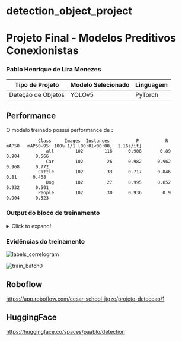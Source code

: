 # detection_object_project

# Projeto Final - Modelos Preditivos Conexionistas

### Pablo Henrique de Lira Menezes

|**Tipo de Projeto**|**Modelo Selecionado**|**Linguagem**|
|--|--|--|
|Deteção de Objetos| YOLOv5|PyTorch|

## Performance

O modelo treinado possui performance de **:**
                
                Class     Images  Instances          P          R      mAP50   mAP50-95: 100% 1/1 [00:01<00:00,  1.16s/it]
                   all        102        116      0.908       0.89      0.904      0.566
                   Car        102         26      0.982      0.962      0.968      0.772
                Cattle        102         33      0.717      0.846       0.81      0.468
                   Dog        102         27      0.995      0.852      0.932      0.501
                People        102         30      0.936        0.9      0.904      0.523


### Output do bloco de treinamento

<details>
  <summary>Click to expand!</summary>
  
  ```text
    Você deve colar aqui a saída do bloco de treinamento do notebook, contendo todas as épocas e saídas do treinamento
  ```
</details>

### Evidências do treinamento

![labels_correlogram](https://user-images.githubusercontent.com/110351146/199569425-d6dbaa98-908e-49f8-af3d-3f567e69ff6e.jpg)

![train_batch0](https://user-images.githubusercontent.com/110351146/199569369-37d7955f-eebf-40ee-bf46-b47b60a1aa7d.jpg)


## Roboflow

https://app.roboflow.com/cesar-school-jtqzc/projeto-deteccao/1

## HuggingFace

https://huggingface.co/spaces/paablo/detection
